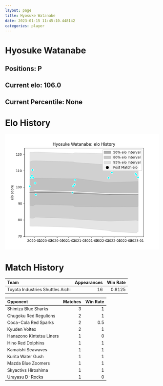 ```yaml
---  
layout: page  
title: Hyosuke Watanabe  
date: 2023-01-15 11:45:10.448142  
categories: player  
---
```

# Hyosuke Watanabe

## Positions: P

## Current elo: 106.0

## Current Percentile: None

# Elo History


![elo history](history_HyosukeWatanabe.png)
# Match History


| Team                             |   Appearances |   Win Rate |
|:---------------------------------|--------------:|-----------:|
| Toyota Industries Shuttles Aichi |            16 |     0.8125 |

| Opponent                 |   Matches |   Win Rate |
|:-------------------------|----------:|-----------:|
| Shimizu Blue Sharks      |         3 |        1   |
| Chugoku Red Regulions    |         2 |        1   |
| Coca-Cola Red Sparks     |         2 |        0.5 |
| Kyuden Voltex            |         2 |        1   |
| Hanazono Kintetsu Liners |         1 |        0   |
| Hino Red Dolphins        |         1 |        1   |
| Kamaishi Seawaves        |         1 |        1   |
| Kurita Water Gush        |         1 |        1   |
| Mazda Blue Zoomers       |         1 |        1   |
| Skyactivs Hiroshima      |         1 |        1   |
| Urayasu D-Rocks          |         1 |        0   |